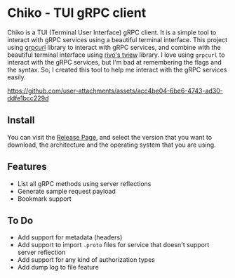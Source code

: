 # Chiko - TUI gRPC client

Chiko is a TUI (Terminal User Interface) gRPC client. It is a simple tool to interact with gRPC services using a beautiful terminal interface. This project using [grpcurl](https://github.com/fullstorydev/grpcurl) library to interact with gRPC services, and combine with the beautiful terminal interface using [rivo's tview](https://github.com/rivo/tview) library. I love using `grpcurl` to interact with the gRPC services, but I'm bad at remembering the flags and the syntax. So, I created this tool to help me interact with the gRPC services easily.

https://github.com/user-attachments/assets/acc4be04-6be6-4743-ad30-ddfe1bcc229d

## Install 
You can visit the [Release Page](https://github.com/felangga/chiko/releases), and select the version that you want to download, the architecture and the operating system that you are using.

## Features
- List all gRPC methods using server reflections
- Generate sample request payload 
- Bookmark support

## To Do
- Add support for metadata (headers)
- Add support to import `.proto` files for service that doesn't support server reflection
- Add support for any kind of authorization types
- Add dump log to file feature
